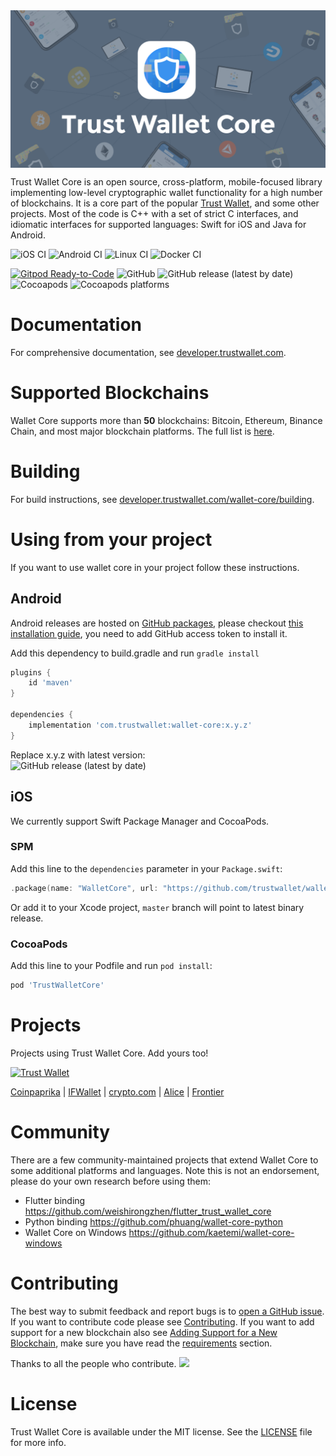 <img src="docs/banner.png" align="center" title="Trust logo">

Trust Wallet Core is an open source, cross-platform, mobile-focused library
implementing low-level cryptographic wallet functionality for a high number of blockchains.
It is a core part of the popular [Trust Wallet](https://trustwallet.com), and some other projects.
Most of the code is C++ with a set of strict C interfaces, and idiomatic interfaces for supported languages:
Swift for iOS and Java for Android.

![iOS CI](https://github.com/trustwallet/wallet-core/workflows/iOS%20CI/badge.svg)
![Android CI](https://github.com/trustwallet/wallet-core/workflows/Android%20CI/badge.svg)
![Linux CI](https://github.com/trustwallet/wallet-core/workflows/Linux%20CI/badge.svg)
![Docker CI](https://github.com/trustwallet/wallet-core/workflows/Docker%20CI/badge.svg)

[![Gitpod Ready-to-Code](https://img.shields.io/badge/Gitpod-ready--to--code-blue?logo=gitpod)](https://gitpod.io/#https://github.com/trustwallet/wallet-core)
![GitHub](https://img.shields.io/github/license/TrustWallet/wallet-core.svg)
![GitHub release (latest by date)](https://img.shields.io/github/v/release/trustwallet/wallet-core)
![Cocoapods](https://img.shields.io/cocoapods/v/TrustWalletCore.svg)
![Cocoapods platforms](https://img.shields.io/cocoapods/p/TrustWalletCore.svg)

# Documentation

For comprehensive documentation, see [developer.trustwallet.com](https://developer.trustwallet.com/wallet-core).

# Supported Blockchains

Wallet Core supports more than **50** blockchains: Bitcoin, Ethereum, Binance Chain, and most major blockchain platforms.
The full list is [here](docs/registry.md).

# Building

For build instructions, see [developer.trustwallet.com/wallet-core/building](https://developer.trustwallet.com/wallet-core/building).


# Using from your project

If you want to use wallet core in your project follow these instructions.

## Android

Android releases are hosted on [GitHub packages](https://github.com/trustwallet/wallet-core/packages/700258), please checkout [this installation guide](https://docs.github.com/en/packages/guides/configuring-gradle-for-use-with-github-packages#installing-a-package), you need to add GitHub access token to install it.

Add this dependency to build.gradle and run `gradle install`

```groovy
plugins {
    id 'maven'
}

dependencies {
    implementation 'com.trustwallet:wallet-core:x.y.z'
}
```
Replace x.y.z with latest version:  
![GitHub release (latest by date)](https://img.shields.io/github/v/release/trustwallet/wallet-core)

## iOS

We currently support Swift Package Manager and CocoaPods.

### SPM

Add this line to the `dependencies` parameter in your `Package.swift`:

```swift
.package(name: "WalletCore", url: "https://github.com/trustwallet/wallet-core", .branchItem("master")),
```

Or add it to your Xcode project, `master` branch will point to latest binary release. 

### CocoaPods

Add this line to your Podfile and run `pod install`:

```ruby
pod 'TrustWalletCore'
```

# Projects

Projects using Trust Wallet Core.  Add yours too!

[<img src="https://trustwallet.com/assets/images/trust_logotype.svg" alt="Trust Wallet"/>](https://trustwallet.com)

[Coinpaprika](https://coinpaprika.com/)
| [IFWallet](https://www.ifwallet.com/)
| [crypto.com](https://crypto.com)
| [Alice](https://www.alicedapp.com/)
| [Frontier](https://frontier.xyz/)

# Community

There are a few community-maintained projects that extend Wallet Core to some additional platforms and languages. Note this is not an endorsement, please do your own research before using them:

- Flutter binding https://github.com/weishirongzhen/flutter_trust_wallet_core
- Python binding https://github.com/phuang/wallet-core-python
- Wallet Core on Windows https://github.com/kaetemi/wallet-core-windows

# Contributing

The best way to submit feedback and report bugs is to [open a GitHub issue](https://github.com/trustwallet/wallet-core/issues/new).
If you want to contribute code please see [Contributing](https://developer.trustwallet.com/wallet-core/contributing).
If you want to add support for a new blockchain also see [Adding Support for a New Blockchain](https://developer.trustwallet.com/wallet-core/newblockchain), make sure you have read the [requirements](https://developer.trustwallet.com/wallet-core/newblockchain#requirements) section.

Thanks to all the people who contribute.
<a href="https://github.com/trustwallet/wallet-core/graphs/contributors"><img src="https://opencollective.com/wallet-core/contributors.svg?width=890&button=false" /></a>

# License

Trust Wallet Core is available under the MIT license. See the [LICENSE](LICENSE) file for more info.
